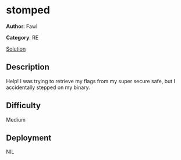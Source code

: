 # stomped

**Author**: Fawl

**Category**: RE

[Solution](solve/solve.md)

## Description

Help! I was trying to retrieve my flags from my super secure safe, but I accidentally stepped on my binary.

## Difficulty

Medium

## Deployment

NIL
